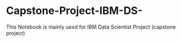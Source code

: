 # Capstone-Project-IBM-DS-
This Notebook is mainly uesd for IBM Data Scientist Project (capstone project)

